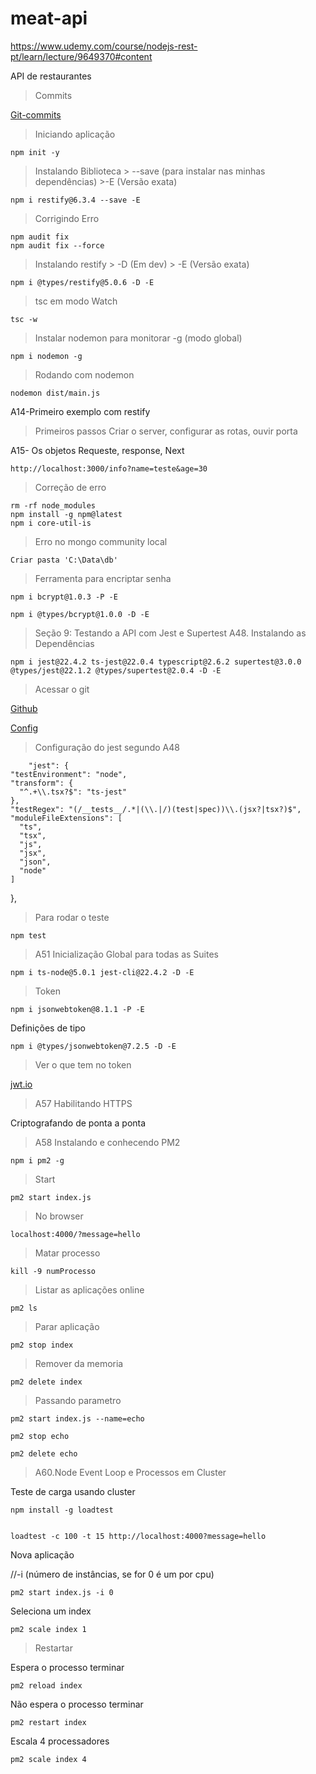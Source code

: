 # meat-api
https://www.udemy.com/course/nodejs-rest-pt/learn/lecture/9649370#content

API de restaurantes

> Commits

[Git-commits](https://github.com/ederpbj/meat-api/commits/master)

>Iniciando aplicação

    npm init -y 

> Instalando Biblioteca 
    > --save (para instalar nas minhas dependências)
    >-E (Versão exata)

    npm i restify@6.3.4 --save -E

> Corrigindo Erro

    npm audit fix
    npm audit fix --force

> Instalando restify
    > -D (Em dev)
    > -E (Versão exata)

    npm i @types/restify@5.0.6 -D -E

>tsc em modo Watch

    tsc -w

> Instalar nodemon para monitorar
> -g (modo global)

    npm i nodemon -g

> Rodando com nodemon

    nodemon dist/main.js

A14-Primeiro exemplo com restify

> Primeiros passos
> Criar o server, configurar as rotas, ouvir porta

A15- Os objetos Requeste, response, Next

    http://localhost:3000/info?name=teste&age=30


>Correção de erro

    rm -rf node_modules
    npm install -g npm@latest
    npm i core-util-is

> Erro no mongo community local

    Criar pasta 'C:\Data\db'

> Ferramenta para encriptar senha

    npm i bcrypt@1.0.3 -P -E

    npm i @types/bcrypt@1.0.0 -D -E

> Seção 9: Testando a API com Jest e Supertest
> A48. Instalando as Dependências


    npm i jest@22.4.2 ts-jest@22.0.4 typescript@2.6.2 supertest@3.0.0 @types/jest@22.1.2 @types/supertest@2.0.4 -D -E

>Acessar o git

[Github](https://github.com/kulshekhar/ts-jest)

[Config](https://kulshekhar.github.io/ts-jest/user/config/)

>Configuração do jest segundo A48

        "jest": {
    "testEnvironment": "node",
    "transform": {
      "^.+\\.tsx?$": "ts-jest"
    },
    "testRegex": "(/__tests__/.*|(\\.|/)(test|spec))\\.(jsx?|tsx?)$",
    "moduleFileExtensions": [
      "ts",
      "tsx",
      "js",
      "jsx",
      "json",
      "node"
    ]
  },

>Para rodar o teste

    npm test

> A51 Inicialização Global para todas as Suites

    npm i ts-node@5.0.1 jest-cli@22.4.2 -D -E


> Token

    npm i jsonwebtoken@8.1.1 -P -E

Definições de tipo

    npm i @types/jsonwebtoken@7.2.5 -D -E

>Ver o que tem no token

[jwt.io](https://jwt.io/)

> A57 Habilitando HTTPS

Criptografando de ponta a ponta

> A58 Instalando e conhecendo PM2

    npm i pm2 -g

>Start

    pm2 start index.js

> No browser

    localhost:4000/?message=hello

> Matar processo

    kill -9 numProcesso

> Listar as aplicações online

    pm2 ls

> Parar aplicação

    pm2 stop index

> Remover da memoria

    pm2 delete index

> Passando parametro

    pm2 start index.js --name=echo

    pm2 stop echo

    pm2 delete echo

> A60.Node Event Loop e Processos em Cluster

Teste de carga usando cluster
    
    npm install -g loadtest


    loadtest -c 100 -t 15 http://localhost:4000?message=hello

Nova aplicação

//-i (número de instâncias, se for 0 é um por cpu)

    pm2 start index.js -i 0

Seleciona um index

    pm2 scale index 1

> Restartar

Espera o processo terminar

    pm2 reload index

Não espera o processo terminar

    pm2 restart index

Escala 4 processadores 

    pm2 scale index 4

